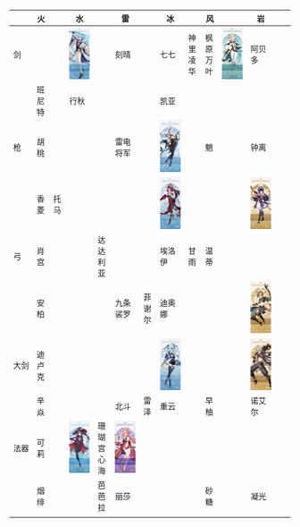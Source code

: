 |　　| 火 | 　 | 水 | 　 | 雷 | 　 | 冰 | 　 | 风 | 　 | 岩 | 　 |
|----|----|----|----|----|----|----|----|----|----|----|----|----|
|剑　|||![神理凌人](/img/神理凌人.jpg)||刻晴||七七|神里凌华|枫原万叶|![琴](/img/琴.jpg)|阿贝多||
|　　|班尼特||行秋||||凯亚||||||
|枪　|胡桃||||雷电将军||![申鹤](/img/申鹤.jpg)||魈||钟离||
|　　|香菱|托马|||||![罗莎利亚](/img/罗莎利亚.jpg)||||![云堇](/img/云堇.jpg)||
|弓　|肖宫|||达达利亚|||埃洛伊|甘雨|温蒂||||
|　　|安柏||||九条裟罗|菲谢尔|迪奥娜||||![五郎](/img/五郎.jpg)||
|大剑|迪卢克||||||![悠菈](/img/悠菈.jpg)||||![荒泷一斗](/img/荒泷一斗.jpg)||
|　　|辛焱||||北斗|雷泽|重云||早柚||诺艾尔||
|法器|可莉||![莫娜](/img/莫娜.jpg)|珊瑚宫心海|![八重神子](/img/八重神子.jpg)||||||||
|　　|烟绯|||芭芭拉|丽莎||||砂糖||凝光||
||||||||||||||